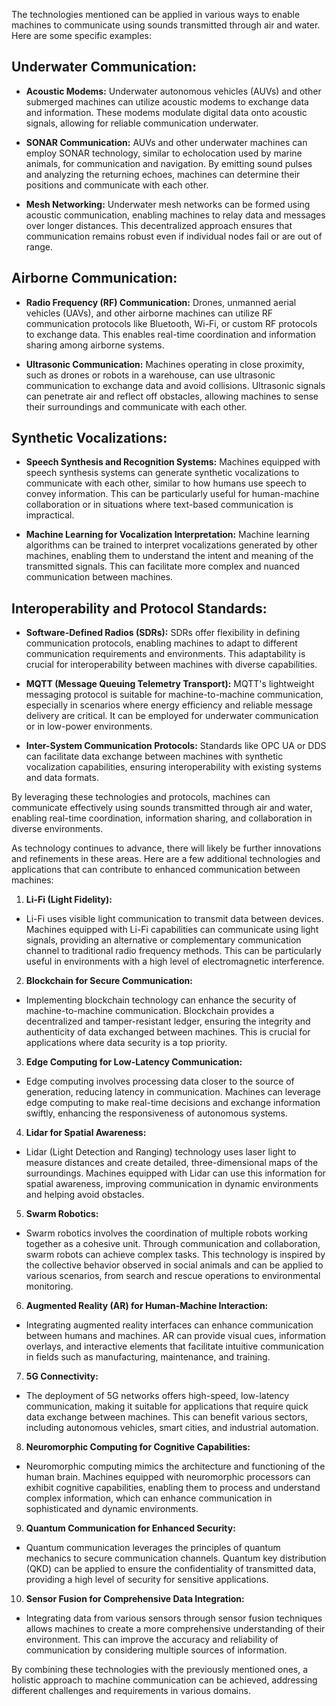 The technologies mentioned can be applied in various ways to enable machines to communicate using sounds transmitted through air and water. Here are some specific examples:

## Underwater Communication:

*  **Acoustic Modems:** Underwater autonomous vehicles (AUVs) and other submerged machines can utilize acoustic modems to exchange data and information. These modems modulate digital data onto acoustic signals, allowing for reliable communication underwater.

*  **SONAR Communication:** AUVs and other underwater machines can employ SONAR technology, similar to echolocation used by marine animals, for communication and navigation. By emitting sound pulses and analyzing the returning echoes, machines can determine their positions and communicate with each other.

*  **Mesh Networking:** Underwater mesh networks can be formed using acoustic communication, enabling machines to relay data and messages over longer distances. This decentralized approach ensures that communication remains robust even if individual nodes fail or are out of range.

## Airborne Communication:

*  **Radio Frequency (RF) Communication:** Drones, unmanned aerial vehicles (UAVs), and other airborne machines can utilize RF communication protocols like Bluetooth, Wi-Fi, or custom RF protocols to exchange data. This enables real-time coordination and information sharing among airborne systems.

*  **Ultrasonic Communication:** Machines operating in close proximity, such as drones or robots in a warehouse, can use ultrasonic communication to exchange data and avoid collisions. Ultrasonic signals can penetrate air and reflect off obstacles, allowing machines to sense their surroundings and communicate with each other.

## Synthetic Vocalizations:

*  **Speech Synthesis and Recognition Systems:** Machines equipped with speech synthesis systems can generate synthetic vocalizations to communicate with each other, similar to how humans use speech to convey information. This can be particularly useful for human-machine collaboration or in situations where text-based communication is impractical.

*  **Machine Learning for Vocalization Interpretation:** Machine learning algorithms can be trained to interpret vocalizations generated by other machines, enabling them to understand the intent and meaning of the transmitted signals. This can facilitate more complex and nuanced communication between machines.

## Interoperability and Protocol Standards:

*  **Software-Defined Radios (SDRs):** SDRs offer flexibility in defining communication protocols, enabling machines to adapt to different communication requirements and environments. This adaptability is crucial for interoperability between machines with diverse capabilities.

*  **MQTT (Message Queuing Telemetry Transport):** MQTT's lightweight messaging protocol is suitable for machine-to-machine communication, especially in scenarios where energy efficiency and reliable message delivery are critical. It can be employed for underwater communication or in low-power environments.

*  **Inter-System Communication Protocols:** Standards like OPC UA or DDS can facilitate data exchange between machines with synthetic vocalization capabilities, ensuring interoperability with existing systems and data formats.

By leveraging these technologies and protocols, machines can communicate effectively using sounds transmitted through air and water, enabling real-time coordination, information sharing, and collaboration in diverse environments.

 As technology continues to advance, there will likely be further innovations and refinements in these areas. Here are a few additional technologies and applications that can contribute to enhanced communication between machines:

1.  **Li-Fi (Light Fidelity):**

- Li-Fi uses visible light communication to transmit data between devices. Machines equipped with Li-Fi capabilities can communicate using light signals, providing an alternative or complementary communication channel to traditional radio frequency methods. This can be particularly useful in environments with a high level of electromagnetic interference.

 2.  **Blockchain for Secure Communication:**

- Implementing blockchain technology can enhance the security of machine-to-machine communication. Blockchain provides a decentralized and tamper-resistant ledger, ensuring the integrity and authenticity of data exchanged between machines. This is crucial for applications where data security is a top priority.

 3.  **Edge Computing for Low-Latency Communication:**

- Edge computing involves processing data closer to the source of generation, reducing latency in communication. Machines can leverage edge computing to make real-time decisions and exchange information swiftly, enhancing the responsiveness of autonomous systems.

4.  **Lidar for Spatial Awareness:**

- Lidar (Light Detection and Ranging) technology uses laser light to measure distances and create detailed, three-dimensional maps of the surroundings. Machines equipped with Lidar can use this information for spatial awareness, improving communication in dynamic environments and helping avoid obstacles.

5.  **Swarm Robotics:**

- Swarm robotics involves the coordination of multiple robots working together as a cohesive unit. Through communication and collaboration, swarm robots can achieve complex tasks. This technology is inspired by the collective behavior observed in social animals and can be applied to various scenarios, from search and rescue operations to environmental monitoring.

6.  **Augmented Reality (AR) for Human-Machine Interaction:**

- Integrating augmented reality interfaces can enhance communication between humans and machines. AR can provide visual cues, information overlays, and interactive elements that facilitate intuitive communication in fields such as manufacturing, maintenance, and training.

7.  **5G Connectivity:**

- The deployment of 5G networks offers high-speed, low-latency communication, making it suitable for applications that require quick data exchange between machines. This can benefit various sectors, including autonomous vehicles, smart cities, and industrial automation.

8.  **Neuromorphic Computing for Cognitive Capabilities:**

- Neuromorphic computing mimics the architecture and functioning of the human brain. Machines equipped with neuromorphic processors can exhibit cognitive capabilities, enabling them to process and understand complex information, which can enhance communication in sophisticated and dynamic environments.

9.  **Quantum Communication for Enhanced Security:**

- Quantum communication leverages the principles of quantum mechanics to secure communication channels. Quantum key distribution (QKD) can be applied to ensure the confidentiality of transmitted data, providing a high level of security for sensitive applications.

10.  **Sensor Fusion for Comprehensive Data Integration:**

- Integrating data from various sensors through sensor fusion techniques allows machines to create a more comprehensive understanding of their environment. This can improve the accuracy and reliability of communication by considering multiple sources of information.

By combining these technologies with the previously mentioned ones, a holistic approach to machine communication can be achieved, addressing different challenges and requirements in various domains.